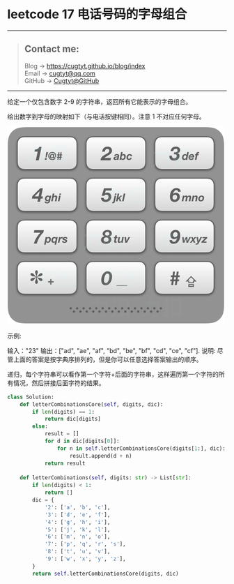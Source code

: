 # leetcode 17 电话号码的字母组合

---
> ## Contact me:
> Blog -> <https://cugtyt.github.io/blog/index>  
> Email -> <cugtyt@qq.com>  
> GitHub -> [Cugtyt@GitHub](https://github.com/Cugtyt)

---

给定一个仅包含数字 2-9 的字符串，返回所有它能表示的字母组合。

给出数字到字母的映射如下（与电话按键相同）。注意 1 不对应任何字母。

![](R/17_telephone_keypad.png)

示例:

输入："23"
输出：["ad", "ae", "af", "bd", "be", "bf", "cd", "ce", "cf"].
说明:
尽管上面的答案是按字典序排列的，但是你可以任意选择答案输出的顺序。

递归，每个字符串可以看作第一个字符+后面的字符串，这样遍历第一个字符的所有情况，然后拼接后面字符的结果。

``` python
class Solution:
    def letterCombinationsCore(self, digits, dic):
        if len(digits) == 1:
            return dic[digits]
        else:
            result = []
            for d in dic[digits[0]]:
                for n in self.letterCombinationsCore(digits[1:], dic):
                    result.append(d + n)
            return result

    def letterCombinations(self, digits: str) -> List[str]:
        if len(digits) < 1:
            return []
        dic = {
            '2': ['a', 'b', 'c'],
            '3': ['d', 'e', 'f'],
            '4': ['g', 'h', 'i'],
            '5': ['j', 'k', 'l'],
            '6': ['m', 'n', 'o'],
            '7': ['p', 'q', 'r', 's'],
            '8': ['t', 'u', 'v'],
            '9': ['w', 'x', 'y', 'z'],
        }
        return self.letterCombinationsCore(digits, dic)
```
